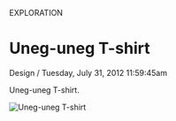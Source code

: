 <p class="type">EXPLORATION</p>

# Uneg-uneg T-shirt

<p class="meta">Design  /  Tuesday, July 31, 2012 11:59:45am</p>

Uneg-uneg T-shirt.

![Uneg-uneg T-shirt](https://farooq-agent.web.app/assets/images/works/large/uneg-uneg-t-shirt.jpg)
